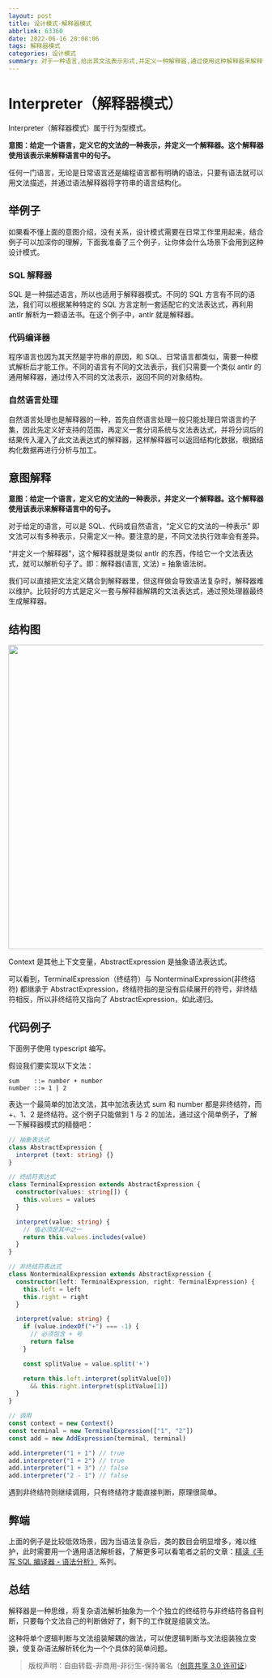 ```yaml
---
layout: post
title: 设计模式-解释器模式
abbrlink: 63360
date: 2022-06-16 20:08:06
tags: 解释器模式
categories: 设计模式
summary: 对于一种语言,给出其文法表示形式,并定义一种解释器,通过使用这种解释器来解释语言中定义的句子.
---
```


# Interpreter（解释器模式）

Interpreter（解释器模式）属于行为型模式。

**意图：给定一个语言，定义它的文法的一种表示，并定义一个解释器。这个解释器使用该表示来解释语言中的句子。**

任何一门语言，无论是日常语言还是编程语言都有明确的语法，只要有语法就可以用文法描述，并通过语法解释器将字符串的语言结构化。

## 举例子

如果看不懂上面的意图介绍，没有关系，设计模式需要在日常工作里用起来，结合例子可以加深你的理解，下面我准备了三个例子，让你体会什么场景下会用到这种设计模式。

### SQL 解释器

SQL 是一种描述语言，所以也适用于解释器模式。不同的 SQL 方言有不同的语法，我们可以根据某种特定的 SQL 方言定制一套适配它的文法表达式，再利用 antlr 解析为一颗语法书。在这个例子中，antlr 就是解释器。

### 代码编译器

程序语言也因为其天然是字符串的原因，和 SQL、日常语言都类似，需要一种模式解析后才能工作。不同的语言有不同的文法表示，我们只需要一个类似 antlr 的通用解释器，通过传入不同的文法表示，返回不同的对象结构。

### 自然语言处理

自然语言处理也是解释器的一种，首先自然语言处理一般只能处理日常语言的子集，因此先定义好支持的范围，再定义一套分词系统与文法表达式，并将分词后的结果传入灌入了此文法表达式的解释器，这样解释器可以返回结构化数据，根据结构化数据再进行分析与加工。

## 意图解释

**意图：给定一个语言，定义它的文法的一种表示，并定义一个解释器。这个解释器使用该表示来解释语言中的句子。**

对于给定的语言，可以是 SQL、代码或自然语言，“定义它的文法的一种表示” 即文法可以有多种表示，只需定义一种。要注意的是，不同文法执行效率会有差异。

“并定义一个解释器”，这个解释器就是类似 antlr 的东西，传给它一个文法表达式，就可以解析句子了。即：解释器(语言, 文法) = 抽象语法树。

我们可以直接把文法定义耦合到解释器里，但这样做会导致语法复杂时，解释器难以维护。比较好的方式是定义一套与解释器解耦的文法表达式，通过预处理器最终生成解释器。

## 结构图

<img width=600 src="https://img.alicdn.com/imgextra/i4/O1CN019y6R201yinq7xjJEK_!!6000000006613-2-tps-1530-776.png">

Context 是其他上下文变量，AbstractExpression 是抽象语法表达式。

可以看到，TerminalExpression（终结符）与 NonterminalExpression(非终结符) 都继承于 AbstractExpression，终结符指的是没有后续展开的符号，非终结符相反，所以非终结符又指向了 AbstractExpression，如此递归。

## 代码例子

下面例子使用 typescript 编写。

假设我们要实现以下文法：

```text
sum    ::= number + number
number ::= 1 | 2
```

表达一个最简单的加法文法，其中加法表达式 sum 和 number 都是非终结符，而 +、1、2 是终结符。这个例子只能做到 1 与 2 的加法，通过这个简单例子，了解一下解释器模式的精髓吧：

```typescript
// 抽象表达式
class AbstractExpression {
  interpret (text: string) {}
}

// 终结符表达式
class TerminalExpression extends AbstractExpression {
  constructor(values: string[]) {
    this.values = values
  }

  interpret(value: string) {
    // 值必须是其中之一
    return this.values.includes(value)
  }
}

// 非终结符表达式
class NonterminalExpression extends AbstractExpression {
  constructor(left: TerminalExpression, right: TerminalExpression) {
    this.left = left
    this.right = right
  }

  interpret(value: string) {
    if (value.indexOf("+") === -1) {
      // 必须包含 + 号
      return false
    }

    const splitValue = value.split('+')

    return this.left.interpret(splitValue[0]) 
      && this.right.interpret(splitValue[1])
  }
}

// 调用
const context = new Context()
const terminal = new TerminalExpression(["1", "2"])
const add = new AddExpression(terminal, terminal)

add.interpreter("1 + 1") // true
add.interpreter("1 + 2") // true
add.interpreter("1 + 3") // false
add.interpreter("2 - 1") // false
```

遇到非终结符则继续调用，只有终结符才能直接判断，原理很简单。

## 弊端

上面的例子是比较低效场景，因为当语法复杂后，类的数目会明显增多，难以维护，此时需要用一个通用语法解析器，了解更多可以看笔者之前的文章：[精读《手写 SQL 编译器 - 语法分析》](https://github.com/dt-fe/weekly/blob/v2/066.%E7%B2%BE%E8%AF%BB%E3%80%8A%E6%89%8B%E5%86%99%20SQL%20%E7%BC%96%E8%AF%91%E5%99%A8%20-%20%E8%AF%AD%E6%B3%95%E5%88%86%E6%9E%90%E3%80%8B.md) 系列。

## 总结

解释器是一种思维，将复杂语法解析抽象为一个个独立的终结符与非终结符各自判断，只要每个文法自己的判断做好了，剩下的工作就是组装文法。

这种将单个逻辑判断与文法组装解耦的做法，可以使逻辑判断与文法组装独立变换，使复杂语法解析转化为一个个具体的简单问题。



> 版权声明：自由转载-非商用-非衍生-保持署名（[创意共享 3.0 许可证](https://creativecommons.org/licenses/by-nc-nd/3.0/deed.zh)）